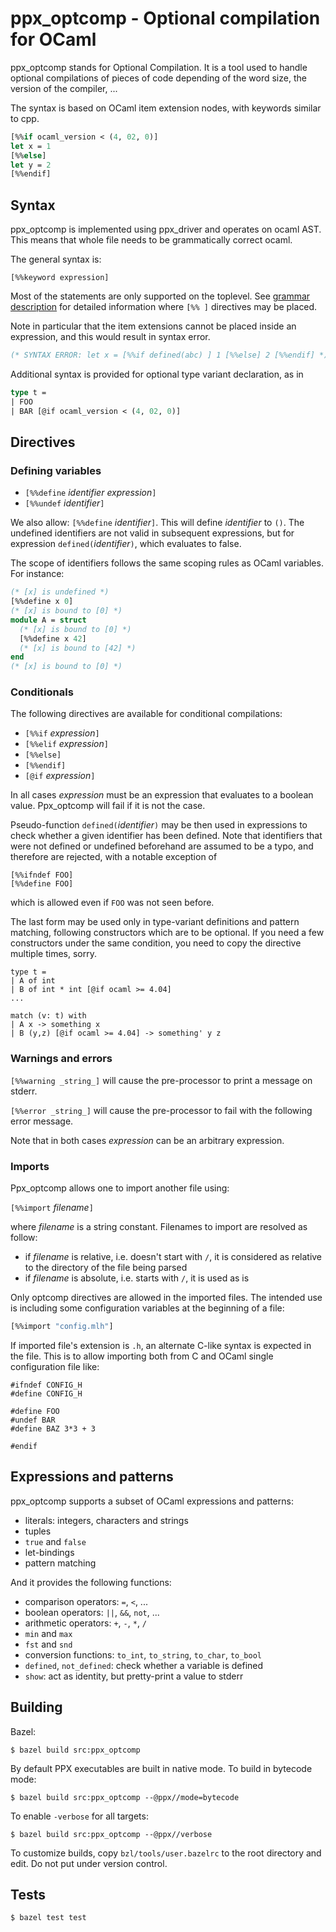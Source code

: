 ppx_optcomp - Optional compilation for OCaml
============================================

ppx\_optcomp stands for Optional Compilation. It is a tool used to
handle optional compilations of pieces of code depending of the word
size, the version of the compiler, ...

The syntax is based on OCaml item extension nodes, with keywords similar to cpp.

```ocaml
[%%if ocaml_version < (4, 02, 0)]
let x = 1
[%%else]
let y = 2
[%%endif]
```

Syntax
------

ppx\_optcomp is implemented using ppx_driver and operates on ocaml AST.
This means that whole file needs to be grammatically correct ocaml.

The general syntax is:

```
[%%keyword expression]
```

Most of the statements are only supported on the toplevel. See
[grammar description](http://caml.inria.fr/pub/docs/manual-ocaml/extn.html#sec248)
for detailed information where ```[%% ]``` directives may be placed.

Note in particular that the item extensions cannot be placed inside an
expression, and this would result in syntax error.
```ocaml
(* SYNTAX ERROR: let x = [%%if defined(abc) ] 1 [%%else] 2 [%%endif] *)
```

Additional syntax is provided for optional type variant declaration, as in
```ocaml
type t =
| FOO
| BAR [@if ocaml_version < (4, 02, 0)]
```

Directives
----------

### Defining variables

- `[%%define` _identifier_ _expression_`]`
- `[%%undef` _identifier_`]`

We also allow: `[%%define` _identifier_`]`. This will define
_identifier_ to `()`.  The undefined identifiers are not valid in
subsequent expressions, but for expression `defined(`_identifier_`)`,
which evaluates to false.

The scope of identifiers follows the same scoping rules as OCaml
variables. For instance:

```ocaml
(* [x] is undefined *)
[%%define x 0]
(* [x] is bound to [0] *)
module A = struct
  (* [x] is bound to [0] *)
  [%%define x 42]
  (* [x] is bound to [42] *)
end
(* [x] is bound to [0] *)
```

### Conditionals

The following directives are available for conditional compilations:

- `[%%if` _expression_`]`
- `[%%elif` _expression_`]`
- `[%%else]`
- `[%%endif]`
- `[@if` _expression_`]`

In all cases _expression_ must be an expression that evaluates to a
boolean value. Ppx\_optcomp will fail if it is not the case.

Pseudo-function `defined(`_identifier_`)` may be then used in
expressions to check whether a given identifier has been defined.
Note that identifiers that were not defined or undefined beforehand
are assumed to be a typo, and therefore are rejected, with a notable
exception of
```
[%%ifndef FOO]
[%%define FOO]
```
which is allowed even if `FOO` was not seen before.

The last form may be used only in type-variant definitions and pattern
matching, following constructors which are to be optional.  If you
need a few constructors under the same condition, you need to copy the
directive multiple times, sorry.
```
type t =
| A of int
| B of int * int [@if ocaml >= 4.04]
...

match (v: t) with
| A x -> something x
| B (y,z) [@if ocaml >= 4.04] -> something' y z
```

### Warnings and errors

`[%%warning _string_]` will cause the pre-processor to print a
message on stderr.

`[%%error _string_]` will cause the pre-processor to fail with the
following error message.

Note that in both cases _expression_ can be an arbitrary expression.

### Imports

Ppx\_optcomp allows one to import another file using:

`[%%import` _filename_`]`

where _filename_ is a string constant. Filenames to import are
resolved as follow:

- if _filename_ is relative, i.e. doesn't start with `/`, it is
  considered as relative to the directory of the file being parsed
- if _filename_ is absolute, i.e. starts with `/`, it is used as is

Only optcomp directives are allowed in the imported files. The
intended use is including some configuration variables at the
beginning of a file:

```ocaml
[%%import "config.mlh"]
```

If imported file's extension is `.h`, an alternate C-like syntax is
expected in the file.  This is to allow importing both from C and
OCaml single configuration file like:
```
#ifndef CONFIG_H
#define CONFIG_H

#define FOO
#undef BAR
#define BAZ 3*3 + 3

#endif
```


Expressions and patterns
------------------------

ppx\_optcomp supports a subset of OCaml expressions and patterns:

- literals: integers, characters and strings
- tuples
- `true` and `false`
- let-bindings
- pattern matching

And it provides the following functions:

- comparison operators: `=`, `<`, ...
- boolean operators: `||`, `&&`, `not`, ...
- arithmetic operators: `+`, `-`, `*`, `/`
- `min` and `max`
- `fst` and `snd`
- conversion functions: `to_int`, `to_string`, `to_char`, `to_bool`
- `defined`, `not_defined`: check whether a variable is defined
- `show`: act as identity, but pretty-print a value to stderr

Building
--------

Bazel:

`$ bazel build src:ppx_optcomp`

By default PPX executables are built in native mode. To build in bytecode mode:

`$ bazel build src:ppx_optcomp --@ppx//mode=bytecode`

To enable `-verbose` for all targets:

`$ bazel build src:ppx_optcomp --@ppx//verbose`

To customize builds, copy `bzl/tools/user.bazelrc` to the root
directory and edit. Do not put under version control.

Tests
-----

`$ bazel test test`
